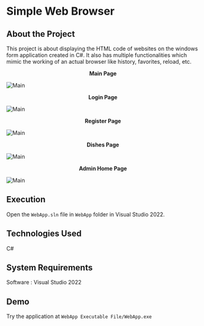 # Simple Web Browser

## About the Project

This project is about displaying the HTML code of websites on the windows form application created in C#. It also has multiple functionalities which mimic the working of an actual browser like history, favorites, reload, etc.




<p align="center">
    <b>Main Page</b>
</p>

<img src="SS/Screenshot (8).png" alt="Main">


<p align="center">
    <b>Login Page</b>
</p>

<img src="SS/Screenshot (2).png" alt="Main">


<p align="center">
    <b>Register Page</b>
</p>

<img src="SS/Screenshot (3).png" alt="Main">


<p align="center">
    <b>Dishes Page</b>
</p>

<img src="SS/Screenshot (4).png" alt="Main">


<p align="center">
    <b>Admin Home Page</b>
</p>

<img src="SS/Screenshot (5).png" alt="Main">


## Execution

Open the `WebApp.sln` file in `WebApp` folder in Visual Studio 2022.


## Technologies Used

C#

## System Requirements

Software : Visual Studio 2022

## Demo

Try the application at `WebApp Executable File/WebApp.exe `

